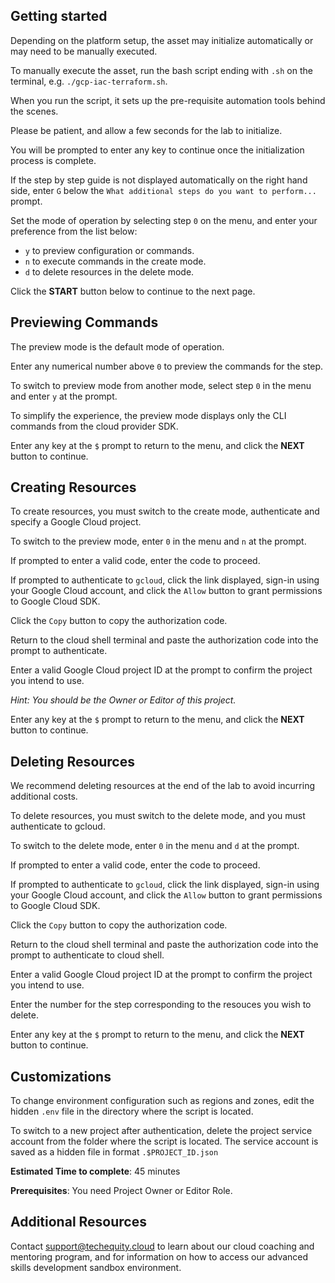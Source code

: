 ## Getting started

Depending on the platform setup, the asset may initialize automatically or may need to be manually executed. 

To manually execute the asset, run the bash script ending with `.sh` on the terminal, e.g.  `./gcp-iac-terraform.sh`.

When you run the script, it sets up the pre-requisite automation tools behind the scenes. 

Please be patient, and allow a few seconds for the lab to initialize. 

You will be prompted to enter any key to continue once the initialization process is complete.

If the step by step guide is not displayed automatically on the right hand side, enter `G` below the `What additional steps do you want to perform...` prompt.

Set the mode of operation by selecting step `0` on the menu, and enter your preference from the list below:

- `y` to preview configuration or commands.
- `n` to execute commands in the create mode.
- `d` to delete resources in the delete mode.

Click the **START** button below to continue to the next page.

## Previewing Commands 

The preview mode is the default mode of operation. 

Enter any numerical number above `0` to preview the commands for the step.

To switch to preview mode from another mode, select step `0` in the menu and enter `y` at the prompt.

To simplify the experience, the preview mode displays only the CLI commands from the cloud provider SDK.

Enter any key at the `$` prompt to return to the menu, and click the **NEXT** button to continue.

## Creating Resources

To create resources, you must switch to the create mode, authenticate and specify a Google Cloud project. 

To switch to the preview mode, enter `0` in the menu and `n` at the prompt.

If prompted to enter a valid code, enter the code to proceed. 

If prompted to authenticate to `gcloud`, click the link displayed, sign-in using your Google Cloud account, and click the `Allow` button to grant permissions to Google Cloud SDK. 

Click the `Copy` button to copy the authorization code. 

Return to the cloud shell terminal and paste the authorization code into the prompt to authenticate.

Enter a valid Google Cloud project ID at the prompt to confirm the project you intend to use. 

*Hint: You should be the Owner or Editor of this project.*

Enter any key at the `$` prompt to return to the menu, and click the **NEXT** button to continue.

## Deleting Resources

We recommend deleting resources at the end of the lab to avoid incurring additional costs.

To delete resources, you must switch to the delete mode, and you must authenticate to gcloud. 

To switch to the delete mode, enter `0` in the menu and `d` at the prompt.

If prompted to enter a valid code, enter the code to proceed. 

If prompted to authenticate to `gcloud`, click the link displayed, sign-in using your Google Cloud account, and click the `Allow` button to grant permissions to Google Cloud SDK. 

Click the `Copy` button to copy the authorization code. 

Return to the cloud shell terminal and paste the authorization code into the prompt to authenticate to cloud shell.

Enter a valid Google Cloud project ID at the prompt to confirm the project you intend to use. 

Enter the number for the step corresponding to the resouces you wish to delete.

Enter any key at the `$` prompt to return to the menu, and click the **NEXT** button to continue.

## Customizations

To change environment configuration such as regions and zones, edit the hidden `.env` file in the  directory where the script is located.

To switch to a new project after authentication, delete the project service account from the folder where the script is located. The service account is saved as a hidden file in format `.$PROJECT_ID.json`

**Estimated Time to complete**: 45 minutes

**Prerequisites**: You need Project Owner or Editor Role.

## Additional Resources

Contact support@techequity.cloud to learn about our cloud coaching and mentoring program, and for information on how to access our advanced skills development sandbox environment.